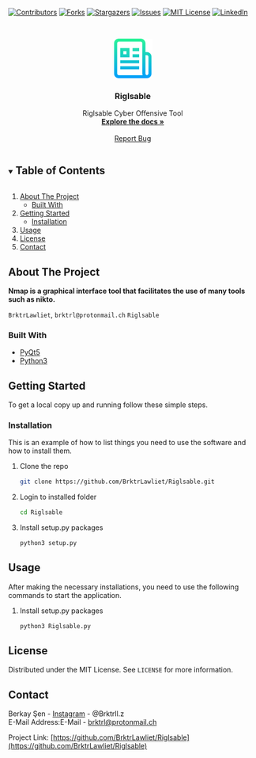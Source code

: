 <!--
*** Thanks for checking out the Best-README-Template. If you have a suggestion
*** that would make this better, please fork the repo and create a pull request
*** or simply open an issue with the tag "enhancement".
*** Thanks again! Now go create something AMAZING! :D
***
***
***
*** To avoid retyping too much info. Do a search and replace for the following:
*** github_username, repo_name, twitter_handle, email, project_title, project_description
-->



<!-- PROJECT SHIELDS -->
<!--
*** I'm using markdown "reference style" links for readability.
*** Reference links are enclosed in brackets [ ] instead of parentheses ( ).
*** See the bottom of this document for the declaration of the reference variables
*** for contributors-url, forks-url, etc. This is an optional, concise syntax you may use.
*** https://www.markdownguide.org/basic-syntax/#reference-style-links
-->
[![Contributors][contributors-shield]][contributors-url]
[![Forks][forks-shield]][forks-url]
[![Stargazers][stars-shield]][stars-url]
[![Issues][issues-shield]][issues-url]
[![MIT License][license-shield]][license-url]
[![LinkedIn][linkedin-shield]][linkedin-url]



<!-- PROJECT LOGO -->
<br />
<p align="center">
  <a href="https://github.com/BrktrLawliet/Riglsable">
    <img src="images/logo.png" alt="Logo" width="80" height="80">
  </a>

  <h3 align="center">Riglsable</h3>

  <p align="center">
    Riglsable Cyber Offensive Tool
    <br />
    <a href="https://github.com/github_username/repo_name"><strong>Explore the docs »</strong></a>
    <br />
    <br />
    <a href="https://www.instagram.com/brktrll.z/">Report Bug</a>
  </p>
</p>



<!-- TABLE OF CONTENTS -->
<details open="open">
  <summary><h2 style="display: inline-block">Table of Contents</h2></summary>
  <ol>
    <li>
      <a href="#about-the-project">About The Project</a>
      <ul>
        <li><a href="#built-with">Built With</a></li>
      </ul>
    </li>
    <li>
      <a href="#getting-started">Getting Started</a>
      <ul>
        <li><a href="#installation">Installation</a></li>
      </ul>
    </li>
    <li><a href="#usage">Usage</a></li>
    <li><a href="#license">License</a></li>
    <li><a href="#contact">Contact</a></li>
  </ol>
</details>



<!-- ABOUT THE PROJECT -->
## About The Project


**Nmap is a graphical interface tool that facilitates the use of many tools such as nikto.**

`BrktrLawliet`,
`brktrl@protonmail.ch`
`Riglsable`


### Built With

* [PyQt5](https://pypi.org/project/PyQt5/)
* [Python3](https://www.python.org)



<!-- GETTING STARTED -->
## Getting Started

To get a local copy up and running follow these simple steps.


### Installation

This is an example of how to list things you need to use the software and how to install them.

1. Clone the repo
   ```sh
   git clone https://github.com/BrktrLawliet/Riglsable.git
   ```
2. Login to installed folder
   ```sh
   cd Riglsable
   ```
3. Install setup.py packages
   ```sh
   python3 setup.py
   ```



<!-- USAGE EXAMPLES -->
## Usage

After making the necessary installations, you need to use the following commands to start the application.

1. Install setup.py packages
   ```sh
   python3 Riglsable.py
   ```


<!-- LICENSE -->
## License

Distributed under the MIT License. See `LICENSE` for more information.



<!-- CONTACT -->
## Contact

Berkay Şen - [Instagram](https://www.instagram.com/brktrll.z/) - @Brktrll.z <br>
E-Mail Address:E-Mail - brktrl@protonmail.ch

Project Link: [https://github.com/BrktrLawliet/Riglsable](https://github.com/BrktrLawliet/Riglsable)




<!-- MARKDOWN LINKS & IMAGES -->
<!-- https://www.markdownguide.org/basic-syntax/#reference-style-links -->
[contributors-shield]: https://img.shields.io/github/contributors/github_username/repo.svg?style=for-the-badge
[contributors-url]: https://github.com/github_username/repo/graphs/contributors
[forks-shield]: https://img.shields.io/github/forks/github_username/repo.svg?style=for-the-badge
[forks-url]: https://github.com/github_username/repo/network/members
[stars-shield]: https://img.shields.io/github/stars/github_username/repo.svg?style=for-the-badge
[stars-url]: https://github.com/github_username/repo/stargazers
[issues-shield]: https://img.shields.io/github/issues/github_username/repo.svg?style=for-the-badge
[issues-url]: https://github.com/github_username/repo/issues
[license-shield]: https://img.shields.io/github/license/github_username/repo.svg?style=for-the-badge
[license-url]: https://github.com/github_username/repo/blob/master/LICENSE.txt
[linkedin-shield]: https://img.shields.io/badge/-LinkedIn-black.svg?style=for-the-badge&logo=linkedin&colorB=555
[linkedin-url]: https://linkedin.com/in/github_username
